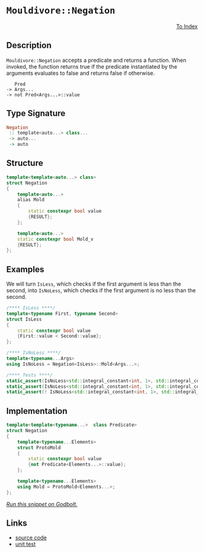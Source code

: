 <!-- Copyright 2024 Feng Mofan
SPDX-License-Identifier: Apache-2.0 -->

# `Mouldivore::Negation`

<p style='text-align: right;'><a href="../../../facilities/metafunctions.md#mouldivore-negation">To Index</a></p>

## Description

`Mouldivore::Negation` accepts a predicate and returns a function. When invoked, the function returns true if the predicate instantiated by the arguments evaluates to false and returns false if otherwise.

<pre><code>   Pred
-> Args...
-> not Pred&lt;Args...&gt;::value</code></pre>

## Type Signature

```Haskell
Negation
 :: template<auto...> class...
 -> auto...
 -> auto
```

## Structure

```C++
template<template<auto...> class>
struct Negation
{
    template<auto...>
    alias Mold
    {
        static constexpr bool value
        {RESULT};
    };

    template<auto...>
    static constexpr bool Mold_v 
    {RESULT};
};
```

## Examples

We will turn `IsLess`, which checks if the first argument is less than the second, into `IsNoLess`, which checks if the first argument is no less than the second.

```C++
/**** IsLess ****/
template<typename First, typename Second>
struct IsLess
{
    static constexpr bool value
    {First::value < Second::value};
};

/**** IsNoLess ****/
template<typename...Args>
using IsNoLess = Negation<IsLess>::Mold<Args...>;

/**** Tests ****/
static_assert(IsNoLess<std::integral_constant<int, 1>, std::integral_constant<int, 1>>::value);
static_assert(IsNoLess<std::integral_constant<int, 1>, std::integral_constant<int, 0>>::value);
static_assert(! IsNoLess<std::integral_constant<int, 1>, std::integral_constant<int, 2>>::value);
```

## Implementation

```C++
template<template<typename...>  class Predicate>
struct Negation
{
    template<typename...Elements>
    struct ProtoMold
    {
        static constexpr bool value 
        {not Predicate<Elements...>::value};
    };

    template<typename...Elements>
    using Mold = ProtoMold<Elements...>;
};
```

[*Run this snippet on Godbolt.*](https://godbolt.org/#z:OYLghAFBqd5QCxAYwPYBMCmBRdBLAF1QCcAaPECAMzwBtMA7AQwFtMQByARg9KtQYEAysib0QXACx8BBAKoBnTAAUAHpwAMvAFYTStJg1DIApACYAQuYukl9ZATwDKjdAGFUtAK4sGe1wAyeAyYAHI%2BAEaYxCCSXKQADqgKhE4MHt6%2BekkpjgJBIeEsUTFxtpj2eQxCBEzEBBk%2BfvF2mA5pNXUEBWGR0bEttfWNWYNdPUUlAwCUtqhexMjsHAD0AFQbm1vbO5srJhoAguubANQAkiwJ9GyCTFWnW/tHJ7tvu8%2BHB4cEmFcGvxMAGY3L9/vdMMDQQBPBKMViYAB0yOB2FOp2QBgUClOymImHwokBQOw3wUBGIXgcp1CmGA9zS3xMAHYrEd0eiwdcIVCCLD4WxkYjsDdGAQFKjvhzTuTKdS8agiABZTzoKUcllsw7S6XkhnIDECcmYVQJYinCKoTynABuYi8mFO6p1TtZDEVuPxhJ5IJFfzFCiFqJAIDt3khzIAIsCtdKWdGgVrnacuQDISC%2BXDmILkX7buLJeyOV4UkZTiraOgnUDI57FagK2rfaLBIGUSSY0yo52jt9Xu9tp9%2B6dsKpWNdHU8%2BwOPkze2YgcFMV4sNWYXCAPoUpiECUd3svLYXBQBTDYx57b6pn3rgWOgBieGI5NIKf52cdQjaAibpKOsqpAhj1PbEu1jDk9UcA00AYY1TXNS1rTDB1k01R9nwIENkMdKFTi/GD0Cw%2B0IwTJNu0TOdjiPc4FFCVAQJxKcjmvYlbw/IVDmIYA9z/Q4S2CYBjzohjq1rWl6SqKEaIY4MQEbKFOO4oMOwog8qLOAAVM9xQvDZPkgvBkA3JhsWiAgIBo4Szz3NxyUIkBgl%2BYBiDEDcYL1QQoUc18uFRV87JDRy6Rc2g3KNWpPJBbzTl8lTsCI8Nph7Q4DKMkylHqCzaPo6yoQChzBGC1z3IiggvMEHy/JlAh7KC5zivCwwyqiirTg0SUSQSh0ktUlLaig4zTMysAwCEnLQJBfK6pCsLYNK8qCEqkl/JqwLCvq0KSqahbXzMDr4tDYieq1DhZloTgAFZeD8DgtFIVBODcaxrBleZFhwhceFITDbtO2YAGsQAuyREQ0AAOMwzAATihrgLvBsGuGZZlpHOjhJF4FgJA0DRSBuu6Ho4XgFBAXGfq0WY4FgGBEBAeYCASLxFooCA0CuOholCBFOFUMGADYAFo%2BckU5gGQA0pERMxeAJQgSDwQj4n4QQRDEdgpBkQRFBUdRftIXR4gAdxchJOB4M7LuuzReEJgB5JnGaA1AqFOXnBeF0XxZikGzFOCAPHZ%2BhzXMIEuGmXhydO0gICQNmEg5sgWbjhOQGAKQzD4OhfmfSgImt0gImCOpoTN3hC%2BYYhoVtiJtDaH6vrZ/NbYYWgS71rAIi8YA3DEWgSe4XgsBYQxgHEdunzrvAbTPfOTTaJnli%2BoK0bu2g8AiFzK48LB84pPAsYH0hp%2BIS0lEjP4R7XoxrdmKgDG4gA1PBMEN22s1LzXhFEcQNeV%2BQlDUPnA2%2BgR4oGepYfQ68SaQFmKgBIVR%2B4CzssCSMphLDWDMATY%2BxAFYzxgeUSoaQXAMHcJ4Jo/gSETD6DEeIORUgCBGM0RIyR6EMCocUfoLQKiTwEJ0YYZDRgEJ4dUIY3Rgi9A4TQ2wojGF6D1PUdhUww5zAWEsCQFsOBXTxvnQmrt%2BZCxFmLCWPs/a4DlsHT64dvo31mAgTATAsAxAgADWIQJERQyBCjDQkgzCSD5jjC6fMob6E4BjUgWNQ6Ij5lwPmYMoaIz5sDOGHi%2BbaL1oTYmpNrG/UpjTGOdMHZM3IJQZOQcuZsE4HUFgNpmQCyYBiAwZYuBQ0RFwUGMt8BEBwYrT%2Bqsf7SD/trQBetdAZ2NkwU2A8NFaPxjbTg9sGZM1OM7PR7sRaYhHjFFpbSNB%2BwDvHIOToFxmCsZHSmsdUCB2iMU1mlyDn9A2UYZpXBcY0FoNnEmEA8563LsXD%2BvzK7V1rg4D%2BjcxTN1bvnDuXce60D7h/Iel9lh3XwPido09%2B53TnsgBeH9l75zXhvYu29kURxwQfL6x9T6YHPsPIwV9QA5L4PfBQT8X5v0YB/P%2BfT1YDNkEM3Wd1RkgOvmgqwEDCXQOcfdeBaREHIJrGKjBWDojdLwdK1o7RnAQFcLI%2BIgRxGTE4cw3IaQ9UmtYYo41mqqh8IaAIphNqOiiKtVI%2BR9rMiOpdYa6h6iVHvT9WjGZOjOCrIMQ0zZzTWmg1MZ0kgRzQ6nJsaQOxDj%2BjSrRmEiJLTvHMgulDZGQIfF%2BLKLM%2B6nBMlkxvtHPJSB6aOxuaUzm3MOBVI9iwBQNoDQ2ijWmckHTzEKz0Ny7%2BvLP4CqASAIEpBxmTPNiEzRVt0nzMKU7F2qh22du7b2iE5I9l3ITgmoESamX5KbYnEpB6g6hmQAkBIG4e1Qw3H2ggG4N0DKztET53y7oArbl9P9QK66gsuU3FubcUWYE7t3Xu/cvqIvpaS0gqLJ4Ytnqoeevw8WFRXrwQlm9oQkt3uSj%2BVLkg0ovvSgS1a75MEfs/V%2B79D4jrVhIPlWsAGCp0FOkVxhwE2ElfAWBsqjScBWAFJVlhME22wbgqVswnXat1Q6ih6BXXZBYVUc1dCqjqa4YQ3hMiVP6eEXavT0iujmvdXphTb01HKKDUugmob32nA7V220O7fh7ogGYrpCaw4R2TamxxlANFZpANDREQIgQXXhnEHGMXmSxLSc5omtgslnJcZIC67ikbMhxmDSQsMuAQzMKktGQInNzPS1lhd0tUs1aCzk2Yx8UjOEkEAA)

## Links

- [source code](../../../../conceptrodon/mouldivore/negation.hpp)
- [unit test](../../../../tests/unit/metafunctions/mouldivore/negation.test.hpp)
